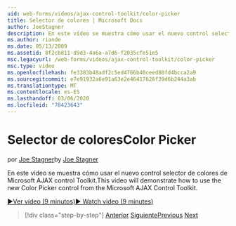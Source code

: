 ```yaml
---
uid: web-forms/videos/ajax-control-toolkit/color-picker
title: Selector de colores | Microsoft Docs
author: JoeStagner
description: En este vídeo se muestra cómo usar el nuevo control selector de colores de Microsoft AJAX control Toolkit.
ms.author: riande
ms.date: 05/13/2009
ms.assetid: 8f2cb811-d9d3-4a6a-a7d6-f2035cfe51e5
msc.legacyurl: /web-forms/videos/ajax-control-toolkit/color-picker
msc.type: video
ms.openlocfilehash: fe3383b48adf2c5ed4766b40ceed80fd4bcca2a9
ms.sourcegitcommit: e7e91932a6e91a63e2e46417626f39d6b244a3ab
ms.translationtype: MT
ms.contentlocale: es-ES
ms.lasthandoff: 03/06/2020
ms.locfileid: "78423643"
---
```

# <a name="color-picker"></a><span data-ttu-id="60fe4-103">Selector de colores</span><span class="sxs-lookup"><span data-stu-id="60fe4-103">Color Picker</span></span>

<span data-ttu-id="60fe4-104">por [Joe Stagner](https://github.com/JoeStagner)</span><span class="sxs-lookup"><span data-stu-id="60fe4-104">by [Joe Stagner](https://github.com/JoeStagner)</span></span>

<span data-ttu-id="60fe4-105">En este vídeo se muestra cómo usar el nuevo control selector de colores de Microsoft AJAX control Toolkit.</span><span class="sxs-lookup"><span data-stu-id="60fe4-105">This video will demonstrate how to use the new Color Picker control from the Microsoft AJAX Control Toolkit.</span></span>

[<span data-ttu-id="60fe4-106">&#9654;Ver vídeo (9 minutos)</span><span class="sxs-lookup"><span data-stu-id="60fe4-106">&#9654; Watch video (9 minutes)</span></span>](https://channel9.msdn.com/Blogs/ASP-NET-Site-Videos/color-picker)

> [!div class="step-by-step"]
> <span data-ttu-id="60fe4-107">[Anterior](control-extenders.md)
> [Siguiente](combo-box.md)</span><span class="sxs-lookup"><span data-stu-id="60fe4-107">[Previous](control-extenders.md)
[Next](combo-box.md)</span></span>
